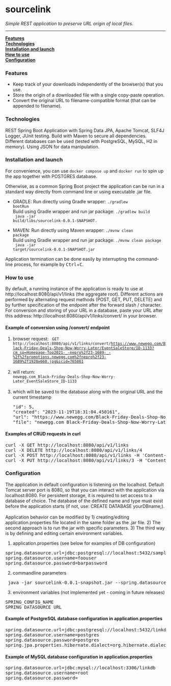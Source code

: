 # sourcelink
<p><i>Simple REST application to preserve URL origin of local files.</i></p><hr>

**[Features](#features)**<br>
**[Technologies](#technologies)**<br>
**[Installation and launch](#installation-and-launch)**<br>
**[How to use](#how-to-use)**<br>
**[Configuration](#configuration)**<br>
### Features
* Keep track of your downloads independently of the browser(s) that you use.
* Store the origin of a downloaded file with a single copy-paste operation.
* Convert the original URL to filename-compatible format (that can be appended to filename).
### Technologies
REST Spring Boot Application with Spring Data JPA, Apache Tomcat, SLF4J Logger, JUnit testing. Build with Maven to secure all dependencies. 
Different databases can be used (tested with PostgreSQL, MySQL, H2 in memory).
Using JSON for data manipulation.
### Installation and launch
For convenience, you can use <code>docker compose up</code> and <code>docker run</code> to spin up the app together with POSTGRES database.

Otherwise, as a common Spring Boot project the application can be run in a standard way directly from command line 
or using executable .jar file.
* GRADLE:
Run directly using Gradle wrapper:
<code>./gradlew bootRun</code><br>
Build using Gradle wrapper and run jar package:
<code>./gradlew build<br>
java -jar build/libs/sourcelink-0.0.1-SNAPSHOT.<br>
</code><br>
* MAVEN:
Run directly using Maven wrapper:
<code>./mvnw clean package</code><br>
Build using Gradle wrapper and run jar package:
<code>./mvnw clean package<br>
java -jar target/sourcelink-0.0.1-SNAPSHOT.jar</code><br>


Application termination can be done easily by interrupting the command-line process, for example by <kbd>Ctrl</kbd>+<kbd>C</kbd>.

### How to use
By default, a running instance of the application is ready to use at http://localhost:8080/api/v1/links (the aggregate root).
Different actions are performed by alternating request methods (POST, GET, PUT, DELETE) and by further specification
of the endpoint after the forward slash / character. <br>
For conversion and storing of your URL in a database, paste your URL after this address: http://localhost:8080/api/v1/links/convert/ in your browser. 

#### Example of conversion using /convert/ endpoint
1. browser request: <code> GET http://localhost:8080/api/v1/links/convert/https://www.newegg.com/Black-Friday-Deals-Shop-Now-Worry-Later/EventSaleStore/ID-1133?cm_sp=Homepage-Top2021-_-nepro%2f23-1689-_-%2f%2fpromotions.newegg.com%2fnepro%2f23-1689%2f1920x660.jpg&icid=765861 </code><br>
2. will return: <code> newegg.com_Black-Friday-Deals-Shop-Now-Worry-Later_EventSaleStore_ID-1133 </code><br>
3. which will be saved to the database along with the original URL and the current timestamp 
   <pre>"id": 5,
   "created": "2023-11-19T18:31:04.450161",
   "url": "https://www.newegg.com/Black-Friday-Deals-Shop-Now-Worry-Later/EventSaleStore/ID-1133",
   "file": "newegg.com_Black-Friday-Deals-Shop-Now-Worry-Later_EventSaleStore_ID-1133"</pre>
#### Examples of CRUD requests in curl
<pre>
curl -X GET http://localhost:8080/api/v1/links
curl -X DELETE http://localhost:8080/api/v1/links/4
curl -X POST http://localhost:8080/api/v1/links -H 'Content-type:application/json' -d '{"url":"https://www.securesite.com","file":"hashphrases.txt"}'
curl -X PUT http://localhost:8080/api/v1/links/3 -H 'Content-type:application/json' -d '{"url":"https://www.securesite.com","file":"UPDATEDhashphrases.txt"}'
</pre>
### Configuration
The application in default configuration is listening on the localhost. Default Tomcat server port is 8080, so that you can interact with the application via localhost:8080.
For persistent storage, it is required to set access to a database of choice.
The database of the defined name and type must exist before the application starts (if not, use: CREATE DATABASE yourDBname;).  
<br>
Application behavior can be modified by 1) creating/editing application.properties file located in the same folder as the .jar file. 2) The second approach is to run the jar with specific parameters. 3) The third way is by defining and editing certain environment variables.
1. application.properties (see below for examples of DB configuration)
<pre>
spring.datasource.url=jdbc:postgresql://localhost:5432/sampleDBname
spring.datasource.username=foouser
spring.datasource.password=barpassword
</pre>
2. commandline parameters
<pre> java -jar sourcelink-0.0.1-snapshot.jar --spring.datasource.url=jdbc:h2:mem:testdb --server.address=127.0.0.1 --server.port=8085</pre>
3. environment variables (not implemented yet - coming in future releases)
<pre>
SPRING_CONFIG_NAME
SPRING_DATASOURCE_URL
</pre>
#### Example of PostgreSQL database configuration in application.properties
<pre>
spring.datasource.url=jdbc:postgresql://localhost:5432/linkdb
spring.datasource.username=postgres
spring.datasource.password=postgres
spring.jpa.properties.hibernate.dialect=org.hibernate.dialect.PostgreSQLDialect
</pre>
#### Example of MySQL database configuration in application.properties
<pre>
spring.datasource.url=jdbc:mysql://localhost:3306/linkdb
spring.datasource.username=root
spring.datasource.password=
</pre>

[//]: # (* GET http://localhost:8080/api/v1/links <br>)

[//]: # (When GET method is used, this request should return an empty field at start &#40;as there are no links saved&#41;,)

[//]: # (or the full list of stored links &#40;database fields represented as Link objects in JSON format&#41;.)

[//]: # (* GET http://localhost:8080/api/v1/links/3 <br> Returns a single weblink with the given index.)
